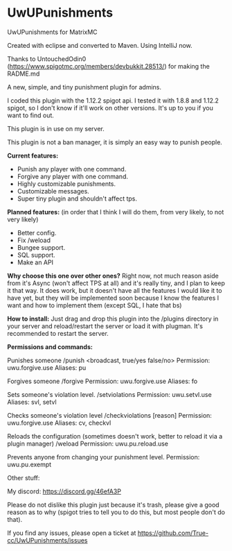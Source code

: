 # UwUPunishments
UwUPunishments for MatrixMC

Created with eclipse and converted to Maven. Using IntelliJ now.

Thanks to UntouchedOdin0 (https://www.spigotmc.org/members/devbukkit.28513/) for making the RADME.md 

A new, simple, and tiny punishment plugin for admins.

I coded this plugin with the 1.12.2 spigot api. I tested it with 1.8.8 and 1.12.2 spigot, so I don't know if it'll work on other versions. It's up to you if you want to find out.

This plugin is in use on my server.

This plugin is not a ban manager, it is simply an easy way to punish people.

__Current features:__
- Punish any player with one command.
- Forgive any player with one command.
- Highly customizable punishments.
- Customizable messages.
- Super tiny plugin and shouldn't affect tps.

__Planned features:__ 
(in order that I think I will do them, from very likely, to not very likely)
- Better config.
- Fix /weload
- Bungee support.
- SQL support.
- Make an API

__Why choose this one over other ones?__
Right now, not much reason aside from it's Async (won't affect TPS at all) and it's really tiny, and I plan to keep it that way. It does work, but it doesn't have all the features I would like it to have yet, but they will be implemented soon because I know the features I want and how to implement them (except SQL, I hate that bs)

__How to install:__
Just drag and drop this plugin into the /plugins directory in your server and reload/restart the server or load it with plugman. It's recommended to restart the server. 

__Permissions and commands:__

Punishes someone
/punish <player> <broadcast, true/yes false/no> <reason>
Permission: uwu.forgive.use
Aliases: pu

Forgives someone
/forgive <player> <reason>
Permission: uwu.forgive.use
Aliases: fo

Sets someone's violation level.
/setviolations <player> <reason> <do-action> <amount>
Permission: uwu.setvl.use
Aliases: svl, setvl

Checks someone's violation level
/checkviolations <player> [reason]
Permission: uwu.forgive.use
Aliases: cv, checkvl

Reloads the configuration (sometimes doesn't work, better to reload it via a plugin manager)
/weload
Permission: uwu.pu.reload.use

Prevents anyone from changing your punishment level.
Permission: uwu.pu.exempt

Other stuff:

My discord: https://discord.gg/46efA3P

Please do not dislike this plugin just because it's trash, please give a good reason as to why (spigot tries to tell you to do this, but most people don't do that).

If you find any issues, please open a ticket at https://github.com/True-cc/UwUPunishments/issues
